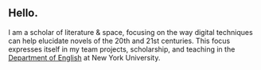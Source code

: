 Hello.
------

I am a scholar of literature & space, focusing on the way digital techniques
can help elucidate novels of the 20th and 21st centuries. This focus expresses
itself in my team projects, scholarship, and teaching in the [Department of
English](http://english.fas.nyu.edu/page/home) at New York University. 
